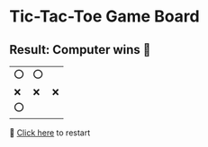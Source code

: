 # Tic-Tac-Toe Game Board
## Result: Computer wins 🤖
|   |   |   |
|---|---|---|
|⭕ |⭕ |  |
|❌ |❌ |❌ |
|⭕ |  |  |

🔄 [Click here](EEEEEEEEE.md) to restart